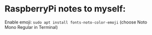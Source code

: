 # RaspberryPi notes to myself:<br />
Enable emoji: `sudo apt install fonts-noto-color-emoji` (choose Noto Mono Regular in Terminal)
